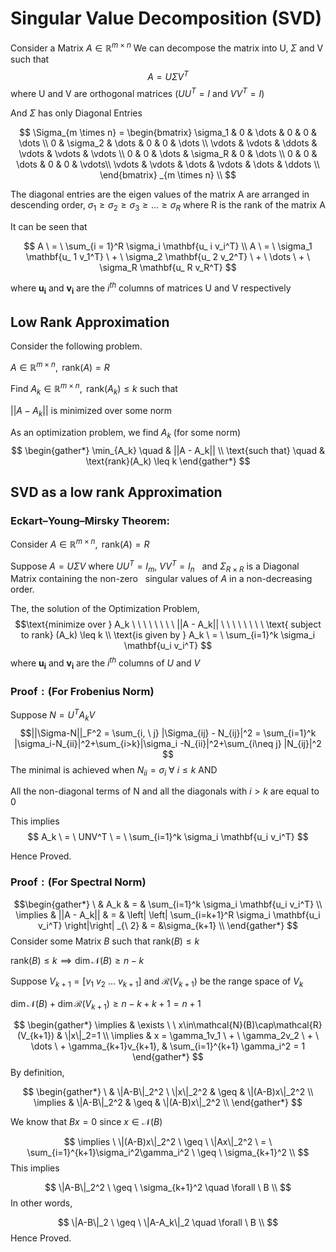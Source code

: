 # Singular Value Decomposition (SVD)

$\text{Consider a Matrix } A \in \mathbb{R}^{m \times n}$
$\text{We can decompose the matrix into U, } \Sigma \text{ and V such that}$
$$
A = U \Sigma V^T
$$ 
$\text{where U and V are orthogonal matrices}$
($UU^T = I$ and $VV^T = I$)

$\text{And } \Sigma \text{ has only Diagonal Entries }$

$$
\Sigma_{m \times n} = 
\begin{bmatrix} 
    \sigma_1 & 0 & \dots & 0 & 0 & \dots \\
    0 & \sigma_2 & \dots & 0 & 0 & \dots \\
    \vdots & \vdots & \ddots & \vdots & \vdots & \vdots \\
    0 & 0 & \dots & \sigma_R & 0 & \dots \\
	0 & 0 & \dots & 0 & 0 & \vdots\\
    \vdots & \vdots & \dots & \vdots & \dots & \ddots \\
\end{bmatrix} _{m \times n} \\
$$

$\text{The diagonal entries are the eigen values of the matrix A are}$
$\text{arranged in descending order}, \  \sigma_1 \geq \sigma_2 \geq \sigma_3 \geq \dots \geq \sigma_R$
$\text{where R is the rank of the matrix A}$

$\text{It can be seen that }$

$$
 A \ = \ \sum_{i = 1}^R
\sigma_i \mathbf{u_ i v_i^T}  \\
A \ = \ \sigma_1 \mathbf{u_ 1 v_1^T} \ + \ \sigma_2 \mathbf{u_ 2 v_2^T} \ + \ \dots \ +
\ \sigma_R \mathbf{u_ R v_R^T}
$$

$\text{where } \mathbf{u_i} \text{ and } \mathbf{v_i} \text{ are the } i^{th} \text{ columns of matrices U and V respectively}$

## Low Rank Approximation

$\text{Consider the following problem.}$

$A \in \mathbb{R}^{m \times n}, \text{ rank} (A) = R$

$\text{Find } A_k \in \mathbb{R}^{m \times n}, \text{ rank} (A_k) \leq k \text{ such that}$

$||A - A_k|| \text{ is minimized over some norm}$

$\text{As an optimization problem, we find } A_k \text{ (for some norm)}$
$$
\begin{gather*}
	\min_{A_k} \quad & ||A - A_k|| \\
	\text{such that} \quad & \text{rank}(A_k) \leq k
\end{gather*}
$$


## SVD as a low rank Approximation

### $\textbf{Eckart–Young–Mirsky Theorem:}$

$\text{Consider } A \in \mathbb{R}^{m \times n}, \text{ rank} (A) = R$

$\text{Suppose } A = U \Sigma V \text{ where } UU^T = I_m, \ VV^T = I_n$
$\ \text{ and } \Sigma_{R \times R} \text{ is a Diagonal Matrix containing the non-zero}$
$\ \text{ singular values of } A \text{ in a non-decreasing order.}$

$\text{The, the solution of the Optimization Problem,}$
$$\text{minimize over } A_k \ \ \ \ \ \ \ \ ||A - A_k|| \ \ \ \ \ \ \ \ \text{ subject to rank} (A_k) \leq k \\
\text{is given by } A_k \ = \ \sum_{i=1}^k \sigma_i \mathbf{u_i v_i^T}
$$
$\text{where } \mathbf{u_i} \text{ and } \mathbf{v_i} \text{ are the  } i^{th} \text{ columns of } U \text{ and } V$

### $\textbf{Proof}: \text{(For Frobenius Norm)}$

$\text{Suppose } N = U^T A_k V$
$$||\Sigma-N||_F^2 = \sum_{i, \ j} |\Sigma_{ij} - N_{ij}|^2 = \sum_{i=1}^k |\sigma_i-N_{ii}|^2+\sum_{i>k}|\sigma_i -N_{ii}|^2+\sum_{i\neq j} |N_{ij}|^2
$$ 
$\text{The minimal is achieved when } N_{ii} = \sigma_i \ \forall  \ i \leq k \text{ AND}$

$\text{All the non-diagonal terms of N and}$
$\text{all the diagonals with}$
$i>k \text{ are equal to 0}$

$\text{This implies}$
$$
A_k \ = \ UNV^T \ = \ \sum_{i=1}^k \sigma_i \mathbf{u_i v_i^T}
$$

$\text{Hence Proved.}$

### $\textbf{Proof}: \text{(For Spectral Norm)}$



$$\begin{gather*}
\ & A_k & = &  \sum_{i=1}^k \sigma_i \mathbf{u_i v_i^T} \\
\implies & ||A - A_k|| & = & \left| \left| \sum_{i=k+1}^R \sigma_i \mathbf{u_i v_i^T} \right|\right| _{\ 2} & = &\sigma_{k+1} \\
\end{gather*}
$$ 
$\text{Consider some Matrix } B \text{ such that } \mathrm{rank}(B) \leq k$

$\mathrm{rank}(B) \leq k \implies \dim\mathcal{N} (B) \geq n-k$

$\text{Suppose } V_{k+1}=[v_1 \ v_2 \ \ldots \ v_{k+1}] \text{ and } \mathcal{R}(V_{k+1}) \text{ be the range space of } V_k$

$\dim\mathcal{N}(B) + \dim\mathcal{R}(V_{k+1}) \geq n-k+k+1=n+1$

$$
\begin{gather*}
	\implies & \exists \ \ x\in\mathcal{N}(B)\cap\mathcal{R}(V_{k+1}) & \|x\|_2=1 \\
	\implies & x  = \gamma_1v_1 \ + \ \gamma_2v_2 \ + \ \dots \ + \gamma_{k+1}v_{k+1}, & \sum_{i=1}^{k+1} \gamma_i^2 = 1
\end{gather*}
$$ 
$\text{By definition, }$ 

$$
\begin{gather*}
	\ & \|A-B\|_2^2 \ \|x\|_2^2 & \geq & \|(A-B)x\|_2^2 \\
	\implies & \|A-B\|_2^2 & \geq & \|(A-B)x\|_2^2 \\
\end{gather*}
$$ 

$\mathrm{We \ know \ that \ } Bx=0 \ \mathrm{since} \ x \in\mathcal{N}(B)$ 

$$
\implies \ \|(A-B)x\|_2^2 \ \geq \ \|Ax\|_2^2 \ = \ \sum_{i=1}^{k+1}\sigma_i^2\gamma_i^2 \ \geq \ \sigma_{k+1}^2 \\ 
$$ 
$\text{This implies}$

$$
\|A-B\|_2^2 \ \geq \ \sigma_{k+1}^2 \quad \forall \ B \\
$$ 
$\text{In other words, }$

$$
\|A-B\|_2 \ \geq \ \|A-A_k\|_2 \quad \forall \ B \\
$$
 $\text{Hence Proved.}$

